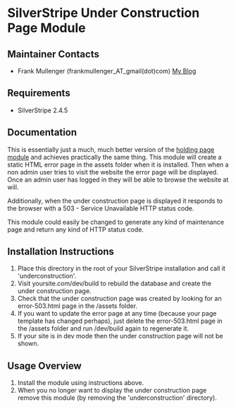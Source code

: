 SilverStripe Under Construction Page Module
===========================================

Maintainer Contacts
-------------------
*  Frank Mullenger (frankmullenger_AT_gmail(dot)com)
   [My Blog](http://deadlytechnology.com)

Requirements
------------
* SilverStripe 2.4.5

Documentation
-------------
This is essentially just a much, much better version of the [holding page module](https://github.com/frankmullenger/silverstripe-holdingpage) and achieves practically the same thing. This module will create a static HTML error page in the assets folder when it is installed. Then when a non admin user tries to visit the website the error page will be displayed. Once an admin user has logged in they will be able to browse the website at will.

Additionally, when the under construction page is displayed it responds to the browser with a 503 - Service Unavailable HTTP status code.

This module could easily be changed to generate any kind of maintenance page and return any kind of HTTP status code.

Installation Instructions
-------------------------
1. Place this directory in the root of your SilverStripe installation and call it 'underconstruction'.
2. Visit yoursite.com/dev/build to rebuild the database and create the under construction page.
3. Check that the under construction page was created by looking for an error-503.html page in the /assets folder.
4. If you want to update the error page at any time (because your page template has changed perhaps), just delete the error-503.html page in the /assets folder and run /dev/build again to regenerate it.
5. If your site is in dev mode then the under construction page will not be shown.

Usage Overview
--------------
1. Install the module using instructions above.
2. When you no longer want to display the under construction page remove this module (by removing the 'underconstruction' directory).


